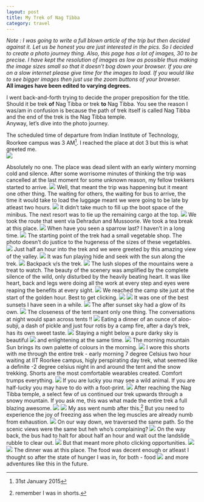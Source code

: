 ```yaml
---
layout: post
title: My Trek of Nag Tibba
category: travel
---
```

_Note : I was going to write a full blown article of the trip but then decided against it. Let us be honest you are just interested in the pics. So I decided to create a photo journey thing. Also, this page has a lot of images, 30 to be precise. I have kept the resolution of images as low as possible thus making the image sizes small so that it doesn’t bog down your browser. If you are on a slow internet please give time for the images to load. If you would like to see bigger images then just use the zoom buttons of your browser._  
__All images have been edited to varying degrees.__

I went back-and-forth trying to decide the proper preposition for the title. Should it be trek __of__ Nag Tibba or trek __to__ Nag Tibba. You see the reason I was/am in confusion is because the path of trek itself is called Nag Tibba and the end of the trek is the Nag Tibba temple.  
Anyway, let’s dive into the photo journey.  

The scheduled time of departure from Indian Institute of Technology, Roorkee campus was 3 AM[^1]. I reached the place at dot 3 but this is what greeted me.  
![](http://hetus.net/images/nt-1.jpg)  

Absolutely no one. The place was dead silent with an early wintery morning cold and silence. After some worrisome minutes of thinking the trip was cancelled at the last moment for some unknown reason, my fellow trekkers started to arrive. 
![](http://hetus.net/images/nt-2.jpg)
Well, that meant the trip was happening but it meant one other thing. The waiting for others, the waiting for bus to arrive, the time it would take to load the luggage meant we were going to be late by atleast two hours. 
![](http://hetus.net/images/nt-3.jpg)
It didn’t take much to fill up the boot space of the minibus. The next resort was to tie up the remaining cargo at the top.
![](http://hetus.net/images/nt-4.jpg)
We took the route that went via Dehradun and Mussoorie. We took a tea break at this place.
![](http://hetus.net/images/nt-5.jpg)
When have you seen a sparrow last? I haven’t in a long time. 
![](http://hetus.net/images/nt-6.jpg)
The starting point of the trek had a small vegetable shop. The photo doesn’t do justice to the hugeness of the sizes of these vegetables.
![](http://hetus.net/images/nt-7.jpg)
Just half an hour into the trek and we were greeted by this amazing view of the valley.
![](http://hetus.net/images/nt-8.jpg)
It was fun playing hide and seek with the sun along the trek.
![](http://hetus.net/images/nt-11.jpg)
Backpack v/s the trek.
![](http://hetus.net/images/nt-12.jpg)
The lush slopes of the mountains were a treat to watch. The beauty of the scenery was amplified by the complete silence of the wild, only disturbed by the heavily beating heart. It was like heart, back and legs were doing all the work at every step and eyes were reaping the benefits at every sight.
![](http://hetus.net/images/nt-9.jpg)
We reached the camp site just at the start of the golden hour. Best to get clicking.
![](http://hetus.net/images/nt-13.jpg)
![](http://hetus.net/images/nt-17.jpg)
It was one of the best sunsets I have seen in a while.
![](http://hetus.net/images/nt-18.jpg)
The after sunset sky had a glow of its own.
![](http://hetus.net/images/nt-19.jpg)
The closeness of the tent meant only one thing. The conversations at night would span across tents !!
![](http://hetus.net/images/nt-20.jpg)
Eating a dinner of an ounce of aloo-subji, a dash of pickle and just four rotis by a camp fire, after a day’s trek, has its own sweet taste.
![](http://hetus.net/images/nt-21.jpg)
Staying a night below a pure darky sky is beautiful 
![](http://hetus.net/images/nt-22.jpg)
and enlightening at the same time.
![](http://hetus.net/images/nt-23.jpg)
The morning mountain Sun brings its own palette of colours in the morning.
![](http://hetus.net/images/nt-24.jpg)
I wore this shorts with me through the entire trek - early morning 7 degree Celsius two hour waiting at IIT Roorkee campus, higly perspirating day trek, what seemed like a definite -2 degree celsius night in and around the tent and the snow trekking. Shorts are the most comfortable wearables created. Comfort trumps everything.
![](http://hetus.net/images/nt-25.jpg)
If you are lucky you may see a wild animal. If you are half-lucky you may have to do with a foot-print.
![](http://hetus.net/images/nt-27.jpg)
After reaching the Nag Tibba temple, a select few of us continued our trek upwards through a snowy mountain. If you ask me, this was what made the entire trek a full blazing awesome.
![](http://hetus.net/images/nt-28.jpg)
![](http://hetus.net/images/nt-26.jpg)
My ass went numb after this.[^2] But you need to experience the joy of freezing ass when the leg muscles are already numb from exhaustion.
![](http://hetus.net/images/nt-29.jpg)
On our way down, we traversed the same path. So the scenic views were the same but heh who’s complaining?
![](http://hetus.net/images/nt-32.jpg)
On the way back, the bus had to halt for about half an hour and wait out the landslide rubble to clear out.
![](http://hetus.net/images/nt-35.jpg)
But that meant more photo clicking opportunities.
![](http://hetus.net/images/nt-34.jpg)
![](http://hetus.net/images/nt-33.jpg)
The dinner was at this place. The food was decent enough or atleast I thought so after the state of hunger I was in, for both - food 
![](http://hetus.net/images/nt-36.jpg)
and more adventures like this in the future.  
  
  

[^1]:	31st January 2015

[^2]:	remember I was in shorts.